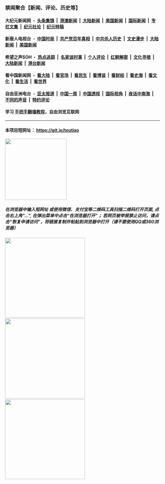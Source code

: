 ### 禁闻聚合【新闻、评论、历史等】

#### 大纪元新闻网 &nbsp;-&nbsp; [头条集锦](indexes/E头条集锦.md?t=02040111) &nbsp;|&nbsp; [港澳新闻](indexes/E港澳新闻.md?t=02040111)  &nbsp;|&nbsp; [大陆新闻](indexes/E大陆新闻.md?t=02040111) &nbsp;|&nbsp; [美国新闻](indexes/E美国新闻.md?t=02040111) &nbsp;|&nbsp; [国际新闻](indexes/E国际新闻.md?t=02040111) &nbsp;|&nbsp; [专栏文集](indexes/E专栏文集.md?t=02040111) &nbsp;|&nbsp; [纪元社论](indexes/E纪元社论.md?t=02040111) &nbsp;|&nbsp; [纪元特稿](indexes/E纪元特稿.md?t=02040111) 

#### 新唐人电视台 &nbsp;-&nbsp; [中国时局](indexes/N中国时局.md?t=02040111) &nbsp;|&nbsp; [共产党百年真相](indexes/N共产党百年真相.md?t=02040111) &nbsp;|&nbsp; [中共杀人历史](indexes/N中共杀人历史.md?t=02040111) &nbsp;|&nbsp; [文史漫步](indexes/N文史漫步.md?t=02040111) &nbsp;|&nbsp; [大陆新闻](indexes/N大陆新闻.md?t=02040111) &nbsp;|&nbsp; [美国新闻](indexes/N美国新闻.md?t=02040111)

#### 希望之声SOH &nbsp;-&nbsp; [热点追踪](indexes/H热点追踪.md?t=02040111) &nbsp;|&nbsp; [名家谈时事](indexes/H名家谈时事.md?t=02040111) &nbsp;|&nbsp; [个人评论](indexes/H个人评论.md?t=02040111)  &nbsp;|&nbsp; [红朝解密](indexes/H红朝解密.md?t=02040111) &nbsp;|&nbsp; [文化寻根](indexes/H文化寻根.md?t=02040111) &nbsp;|&nbsp; [大陆新闻](indexes/H大陆新闻.md?t=02040111) &nbsp;|&nbsp; [港台新闻](indexes/H港台新闻.md?t=02040111)

#### 看中国新闻网 &nbsp;-&nbsp; [看大陆](indexes/S看大陆.md?t=02040111) &nbsp;|&nbsp; [看官场](indexes/S看官场.md?t=02040111) &nbsp;|&nbsp; [看民生](indexes/S看民生.md?t=02040111)  &nbsp;|&nbsp; [看博谈](indexes/S看博谈.md?t=02040111) &nbsp;|&nbsp; [看财经](indexes/S看财经.md?t=02040111) &nbsp;|&nbsp; [看史海](indexes/S看史海.md?t=02040111) &nbsp;|&nbsp; [看文化](indexes/S看文化.md?t=02040111) &nbsp;|&nbsp; [看生活](indexes/S看生活.md?t=02040111) &nbsp;|&nbsp; [看世界](indexes/S看世界.md?t=02040111)

#### 自由亚洲电台 &nbsp;-&nbsp; [亚太报道](indexes/R亚太报道.md?t=02040111) &nbsp;|&nbsp; [中国一周](indexes/R中国一周.md?t=02040111) &nbsp;|&nbsp; [中国透视](indexes/R中国透视.md?t=02040111)  &nbsp;|&nbsp; [国际视角](indexes/R国际视角.md?t=02040111) &nbsp;|&nbsp; [夜话中南海](indexes/R夜话中南海.md?t=02040111) &nbsp;|&nbsp; [不同的声音](indexes/R不同的声音.md?t=02040111) &nbsp;|&nbsp; [特约评论](indexes/R特约评论.md?t=02040111)

#### 学习 [手把手翻墙教程](https://github.com/gfw-breaker/guides/wiki)，自由浏览互联网

----

#### 本项目短网址： https://git.io/toutiao
<img src="https://raw.githubusercontent.com/gfw-breaker/banned-news/master/scripts/img/qr.png" width="200px"/>  

##### 在浏览器中输入短网址 或使用微信、支付宝等二维码工具扫描二维码打开页面, 点击右上角"...", 在弹出菜单中点击“在浏览器打开”； 若网页被举报禁止访问，请点击“恢复申请访问”，将链接复制并粘贴到浏览器中打开（请不要使用QQ或360浏览器）

<img src="https://raw.githubusercontent.com/gfw-breaker/banned-news/master/scripts/img/1.png" width="260px"/> &nbsp; <img src="https://raw.githubusercontent.com/gfw-breaker/banned-news/master/scripts/img/2.png" width="260px"/> &nbsp; <img src="https://raw.githubusercontent.com/gfw-breaker/banned-news/master/scripts/img/3.png" width="260px"/>
